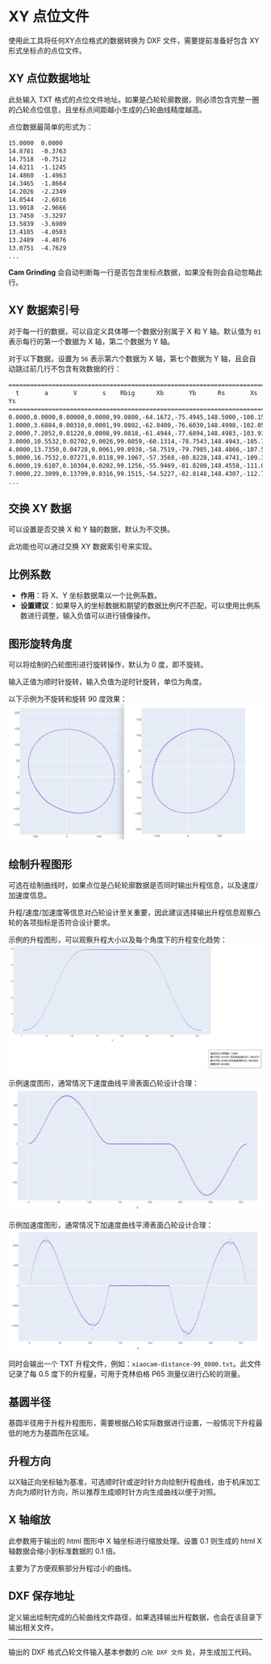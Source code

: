 # XY 点位文件

使用此工具将任何XY点位格式的数据转换为 DXF 文件，需要提前准备好包含 XY 形式坐标点的点位文件。

## XY 点位数据地址

此处输入 TXT 格式的点位文件地址。如果是凸轮轮廓数据，则必须包含完整一圈的凸轮点位信息，且坐标点间距越小生成的凸轮曲线精度越高。

点位数据最简单的形式为：
```
15.0000  0.0000
14.8781  -0.3763
14.7518  -0.7512
14.6211  -1.1245
14.4860  -1.4963
14.3465  -1.8664
14.2026  -2.2349
14.0544  -2.6016
13.9018  -2.9666
13.7450  -3.3297
13.5839  -3.6909
13.4185  -4.0503
13.2489  -4.4076
13.0751  -4.7629
...
```

**Cam Grinding** 会自动判断每一行是否包含坐标点数据，如果没有则会自动忽略此行。

## XY 数据索引号

对于每一行的数据，可以自定义具体哪一个数据分别属于 X 和 Y 轴。默认值为 `01` 表示每行的第一个数据为 X 轴，第二个数据为 Y 轴。

对于以下数据，设置为 `56` 表示第六个数据为 X 轴，第七个数据为 Y 轴，且会自动跳过前几行不包含有效数据的行：
```
=====================================================================================
  t       a       V       s    Rbig      Xb       Yb      Rs       Xs       Ys
=====================================================================================
0.0000,0.0000,0.00000,0.0000,99.0800,-64.1672,-75.4945,148.5000,-100.1537,109.6426
1.0000,3.6884,0.00310,0.0001,99.0802,-62.8400,-76.6030,148.4998,-102.0518,107.8778
2.0000,7.2052,0.01220,0.0008,99.0818,-61.4944,-77.6894,148.4983,-103.9176,106.0796
3.0000,10.5532,0.02702,0.0026,99.0859,-60.1314,-78.7543,148.4943,-105.7495,104.2477
4.0000,13.7350,0.04728,0.0061,99.0938,-58.7519,-79.7985,148.4866,-107.5458,102.3825
5.0000,16.7532,0.07271,0.0118,99.1067,-57.3568,-80.8228,148.4741,-109.3048,100.4840
6.0000,19.6107,0.10304,0.0202,99.1256,-55.9469,-81.8280,148.4558,-111.0249,98.5526
7.0000,22.3099,0.13799,0.0316,99.1515,-54.5227,-82.8148,148.4307,-112.7044,96.5887
...
```

## 交换 XY 数据

可以设置是否交换 X 和 Y 轴的数据，默认为不交换。

此功能也可以通过交换 XY 数据索引号来实现。

## 比例系数

- **作用**：将 X、Y 坐标数据乘以一个比例系数。
- **设置建议**：如果导入的坐标数据和期望的数据比例尺不匹配，可以使用比例系数进行调整，输入负值可以进行镜像操作。

## 图形旋转角度

可以将绘制的凸轮图形进行旋转操作，默认为 0 度，即不旋转。

输入正值为顺时针旋转，输入负值为逆时针旋转，单位为角度。

以下示例为不旋转和旋转 90 度效果：
![img](resources/rotate_test.jpg)

## 绘制升程图形

可选在绘制曲线时，如果点位是凸轮轮廓数据是否同时输出升程信息，以及速度/加速度信息。

升程/速度/加速度等信息对凸轮设计至关重要，因此建议选择输出升程信息观察凸轮的各项指标是否符合设计要求。

示例的升程图形，可以观察升程大小以及每个角度下的升程变化趋势：
![img](resources/lift.jpg)

示例速度图形，通常情况下速度曲线平滑表面凸轮设计合理：
![img](resources/velocity.jpg)

示例加速度图形，通常情况下加速度曲线平滑表面凸轮设计合理：
![img](resources/acceleration.jpg)

同时会输出一个 TXT 升程文件，例如：`xiaocam-distance-99_0800.txt`。此文件记录了每 0.5 度下的升程量，可用于克林伯格 P65 测量仪进行凸轮的测量。

## 基圆半径

基圆半径用于升程升程图形，需要根据凸轮实际数据进行设置，一般情况下升程最低的地方为基圆所在区域。

## 升程方向

以X轴正向坐标轴为基准，可选顺时针或逆时针方向绘制升程曲线，由于机床加工方向为顺时针方向，所以推荐生成顺时针方向生成曲线以便于对照。

## X 轴缩放

此参数用于输出的 html 图形中 X 轴坐标进行缩放处理。设置 0.1 则生成的 html X 轴数据会缩小到标准数据的 0.1 倍。

主要为了方便观察部分升程过小的曲线。

## DXF 保存地址

定义输出绘制完成的凸轮曲线文件路径，如果选择输出升程数据，也会在该目录下输出相关文件。

---

输出的 DXF 格式凸轮文件输入基本参数的 `凸轮 DXF 文件` 处，并生成加工代码。